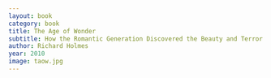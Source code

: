 ```yaml
---
layout: book
category: book
title: The Age of Wonder
subtitle: How the Romantic Generation Discovered the Beauty and Terror of Science
author: Richard Holmes
year: 2010
image: taow.jpg
---
```

